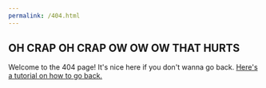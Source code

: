 ```yaml
---
permalink: /404.html
---
```


## OH CRAP OH CRAP OW OW OW THAT HURTS
Welcome to the 404 page!
It's nice here if you don't wanna go back.
[Here's a tutorial on how to go back.](https://www.youtube.com/watch?v=dQw4w9WgXcQ)
